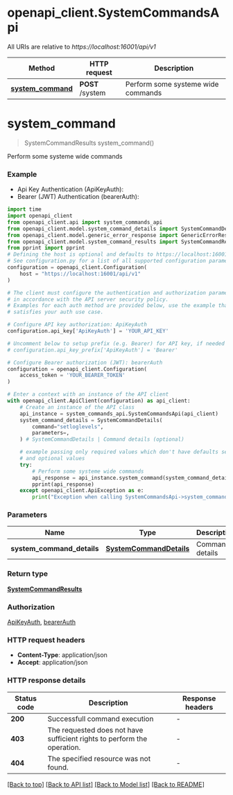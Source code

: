 # openapi_client.SystemCommandsApi

All URIs are relative to *https://localhost:16001/api/v1*

Method | HTTP request | Description
------------- | ------------- | -------------
[**system_command**](SystemCommandsApi.md#system_command) | **POST** /system | Perform some systeme wide commands


# **system_command**
> SystemCommandResults system_command()

Perform some systeme wide commands

### Example

* Api Key Authentication (ApiKeyAuth):
* Bearer (JWT) Authentication (bearerAuth):
```python
import time
import openapi_client
from openapi_client.api import system_commands_api
from openapi_client.model.system_command_details import SystemCommandDetails
from openapi_client.model.generic_error_response import GenericErrorResponse
from openapi_client.model.system_command_results import SystemCommandResults
from pprint import pprint
# Defining the host is optional and defaults to https://localhost:16001/api/v1
# See configuration.py for a list of all supported configuration parameters.
configuration = openapi_client.Configuration(
    host = "https://localhost:16001/api/v1"
)

# The client must configure the authentication and authorization parameters
# in accordance with the API server security policy.
# Examples for each auth method are provided below, use the example that
# satisfies your auth use case.

# Configure API key authorization: ApiKeyAuth
configuration.api_key['ApiKeyAuth'] = 'YOUR_API_KEY'

# Uncomment below to setup prefix (e.g. Bearer) for API key, if needed
# configuration.api_key_prefix['ApiKeyAuth'] = 'Bearer'

# Configure Bearer authorization (JWT): bearerAuth
configuration = openapi_client.Configuration(
    access_token = 'YOUR_BEARER_TOKEN'
)

# Enter a context with an instance of the API client
with openapi_client.ApiClient(configuration) as api_client:
    # Create an instance of the API class
    api_instance = system_commands_api.SystemCommandsApi(api_client)
    system_command_details = SystemCommandDetails(
        command="setloglevels",
        parameters=,
    ) # SystemCommandDetails | Command details (optional)

    # example passing only required values which don't have defaults set
    # and optional values
    try:
        # Perform some systeme wide commands
        api_response = api_instance.system_command(system_command_details=system_command_details)
        pprint(api_response)
    except openapi_client.ApiException as e:
        print("Exception when calling SystemCommandsApi->system_command: %s\n" % e)
```


### Parameters

Name | Type | Description  | Notes
------------- | ------------- | ------------- | -------------
 **system_command_details** | [**SystemCommandDetails**](SystemCommandDetails.md)| Command details | [optional]

### Return type

[**SystemCommandResults**](SystemCommandResults.md)

### Authorization

[ApiKeyAuth](../README.md#ApiKeyAuth), [bearerAuth](../README.md#bearerAuth)

### HTTP request headers

 - **Content-Type**: application/json
 - **Accept**: application/json


### HTTP response details
| Status code | Description | Response headers |
|-------------|-------------|------------------|
**200** | Successfull command execution |  -  |
**403** | The requested does not have sufficient rights to perform the operation. |  -  |
**404** | The specified resource was not found. |  -  |

[[Back to top]](#) [[Back to API list]](../README.md#documentation-for-api-endpoints) [[Back to Model list]](../README.md#documentation-for-models) [[Back to README]](../README.md)

